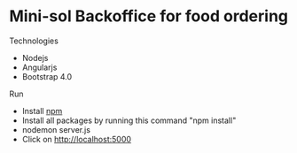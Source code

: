# Mini-sol Backoffice for food ordering

Technologies
- Nodejs
- Angularjs
- Bootstrap 4.0


Run
- Install <a href="https://www.npmjs.com/get-npm"  target="_blank">npm</a>
- Install all packages by running this command "npm install"
- nodemon server.js
- Click on <a href="http://localhost:5000" target="_blank">http://localhost:5000</a>
